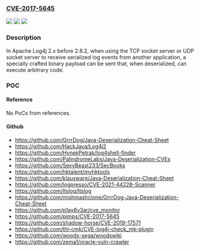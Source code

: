 ### [CVE-2017-5645](https://cve.mitre.org/cgi-bin/cvename.cgi?name=CVE-2017-5645)
![](https://img.shields.io/static/v1?label=Product&message=Apache%20Log4j&color=blue)
![](https://img.shields.io/static/v1?label=Version&message=n%2Fa&color=blue)
![](https://img.shields.io/static/v1?label=Vulnerability&message=Remote%20Code%20Execution.&color=brighgreen)

### Description

In Apache Log4j 2.x before 2.8.2, when using the TCP socket server or UDP socket server to receive serialized log events from another application, a specially crafted binary payload can be sent that, when deserialized, can execute arbitrary code.

### POC

#### Reference
No PoCs from references.

#### Github
- https://github.com/GrrrDog/Java-Deserialization-Cheat-Sheet
- https://github.com/HackJava/Log4j2
- https://github.com/HynekPetrak/log4shell-finder
- https://github.com/PalindromeLabs/Java-Deserialization-CVEs
- https://github.com/SexyBeast233/SecBooks
- https://github.com/hktalent/myhktools
- https://github.com/klausware/Java-Deserialization-Cheat-Sheet
- https://github.com/logpresso/CVE-2021-44228-Scanner
- https://github.com/ltslog/ltslog
- https://github.com/mishmashclone/GrrrDog-Java-Deserialization-Cheat-Sheet
- https://github.com/p1ay8y3ar/cve_monitor
- https://github.com/pimps/CVE-2017-5645
- https://github.com/shadow-horse/CVE-2019-17571
- https://github.com/thl-cmk/CVE-log4j-check_mk-plugin
- https://github.com/woods-sega/woodswiki
- https://github.com/zema1/oracle-vuln-crawler


